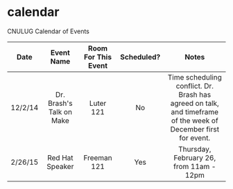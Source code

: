 calendar
========

CNULUG Calendar of Events

| Date          |      Event Name           | Room For This Event   | Scheduled?  | Notes                                             |
| ------------- |:-------------------------:|:----------------------:|:----------:|:-------------------------------------------------:|
| 12/2/14       | Dr. Brash's Talk on Make  |  Luter 121            |    No       | Time scheduling conflict. Dr. Brash has agreed on talk, and timeframe of the week of December first for event.  |
| 2/26/15           | Red Hat Speaker           |  Freeman 121       |    Yes       | Thursday, February 26, from 11am - 12pm          |
